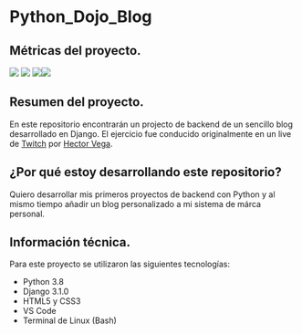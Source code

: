 # Python_Dojo_Blog

## Métricas del proyecto.

![](https://img.shields.io/github/stars/Meluiscruz/Pythpn_Dojo_Blog.svg) ![](https://img.shields.io/github/forks/Meluiscruz/Pythpn_Dojo_Blog.svg) ![](https://img.shields.io/github/issues/Meluiscruz/Pythpn_Dojo_Blog.svg)![](https://img.shields.io/github/tag/Meluiscruz/Pythpn_Dojo_Blog.svg)

## Resumen del proyecto.

En este  repositorio encontrarán un projecto de backend de un sencillo blog desarrollado en Django. El ejercicio fue conducido originalmente en un live de [Twitch](https://www.twitch.tv/terranigmark "Twitch") por [Hector Vega](https://github.com/terranigmark "Hector Vega").

## ¿Por qué estoy desarrollando este repositorio?

Quiero desarrollar mis primeros proyectos de backend con Python y al mismo tiempo añadir un blog personalizado a mi sistema de márca personal.

## Información técnica.

Para este proyecto se utilizaron las siguientes tecnologías:

 - Python 3.8
 - Django 3.1.0
 - HTML5 y CSS3
 - VS Code
 - Terminal de Linux (Bash)
